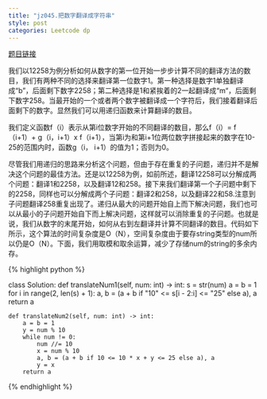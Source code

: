 ```yaml
---
title: "jz045.把数字翻译成字符串"
style: post
categories: Leetcode dp
---
```


[题目链接](https://leetcode-cn.com/problems/ba-shu-zi-fan-yi-cheng-zi-fu-chuan-lcof/)

我们以12258为例分析如何从数字的第一位开始一步步计算不同的翻译方法的数目，我们有两种不同的选择来翻译第一位数字1。第一种选择是数字1单独翻译成“b”，后面剩下数字2258；第二种选择是1和紧挨着的2一起翻译成“m“，后面剩下数字258。当最开始的一个或者两个数字被翻译成一个字符后，我们接着翻译后面剩下的数字。显然我们可以用递归函数来计算翻译的数目。

我们定义函数f（i）表示从第i位数字开始的不同翻译的数目，那么f（i）= f（i+1）+ g（i，i+1）x f（i+1），当第i为和第i+1位两位数字拼接起来的数字在10-25的范围内时，函数g（i， i+1）的值为1；否则为0。

尽管我们用递归的思路来分析这个问题，但由于存在重复的子问题，递归并不是解决这个问题的最佳方法。还是以12258为例，如前所述，翻译12258可以分解成两个问题：翻译1和2258，以及翻译12和258。接下来我们翻译第一个子问题中剩下的2258，同样也可以分解成两个子问题：翻译2和258，以及翻译22和58.注意到子问题翻译258重复出现了。递归从最大的问题开始自上而下解决问题，我们也可以从最小的子问题开始自下而上解决问题，这样就可以消除重复的子问题。也就是说，我们从数字的末尾开始，如何从右到左翻译并计算不同翻译的数目。代码如下所示，这个算法的时间复杂度是O（N），空间复杂度由于要存string类型的num所以仍是O（N）。下面，我们用取模和取余运算，减少了存储num的string的多余内存。

{% highlight python %}

class Solution:
    def translateNum1(self, num: int) -> int:
        s = str(num)
        a = b = 1
        for i in range(2, len(s) + 1):
            a, b = (a + b if "10" <= s[i - 2:i] <= "25" else a), a
        return a

    def translateNum2(self, num: int) -> int:
        a = b = 1
        y = num % 10
        while num != 0:
            num //= 10
            x = num % 10
            a, b = (a + b if 10 <= 10 * x + y <= 25 else a), a
            y = x
        return a

{% endhighlight %}

